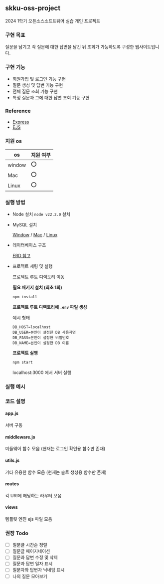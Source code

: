 ## skku-oss-project
2024 1학기 오픈소스소프트웨어 실습 개인 프로젝트

### 구현 목표
질문을 남기고 각 질문에 대한 답변을 남긴 뒤 조회가 가능하도록 구성한 웹사이트입니다.

### 구현 기능
- 회원가입 및 로그인 기능 구현
- 질문 생성 및 답변 기능 구현
- 전체 질문 조회 기능 구현
- 특정 질문과 그에 대한 답변 조회 기능 구현

### Reference
- [Express](https://github.com/expressjs/express)
- [EJS](https://github.com/mde/ejs)

### 지원 os
|os|지원 여부|
|--|--|
|window|⭕️|
|Mac|⭕️|
|Linux|⭕️|
### 실행 방법
- Node 설치
  `node v22.2.0` 설치
- MySQL 설치

  [Window](https://goddaehee.tistory.com/277) / [Mac](https://velog.io/@mingle_1017/Mysql-%EC%84%A4%EC%B9%98-%EB%B0%8F-%ED%85%8C%EC%9D%B4%EB%B8%94-%EC%83%9D%EC%84%B1%ED%95%98%EA%B8%B0%EB%A7%A5%EB%B6%81-%EB%B2%84%EC%A0%84) / [Linux](https://velog.io/@hyeri_hello/%EB%A6%AC%EB%88%85%EC%8A%A4-MySQL-%EC%84%A4%EC%B9%98)
- 데이터베이스 구조

  [ERD 참고](https://www.erdcloud.com/d/xuyeHLXoAHH9Tcb34)

- 프로젝트 세팅 및 실행

  프로젝트 루트 디렉토리 이동

  **필요 패키지 설치 (최초 1회)**
  ```bash
  npm install
  ```
  **프로젝트 루트 디렉토리에 `.env` 파일 생성**

  예시 형태
  ```env
  DB_HOST=localhost
  DB_USER=본인이 설정한 DB 사용자명
  DB_PASS=본인이 설정한 비밀번호
  DB_NAME=본인이 설정한 DB 이름
  ```
  **프로젝트 실행**
  ```bash
  npm start
  ```
  localhost:3000 에서 서버 실행
### 실행 예시
### 코드 설명
#### app.js
서버 구동
#### middleware.js
미들웨어 함수 모음 (현재는 로그인 확인용 함수만 존재)
#### utils.js
기타 유용한 함수 모음 (현재는 솔트 생성용 함수만 존재)
#### routes
각 URI에 해당하는 라우터 모음
#### views
템플릿 엔진 ejs 파일 모음
### 권장 Todo
- [ ] 질문글 시간순 정렬
- [ ] 질문글 페이지네이션
- [ ] 질문과 답변 수정 및 삭제
- [ ] 질문과 답변 일자 표시
- [ ] 질문자와 답변자 닉네임 표시
- [ ] 나의 질문 모아보기
